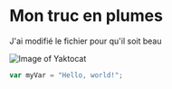 # Mon truc en plumes

J'ai modifié le fichier pour qu'il soit beau

![Image of Yaktocat](https://octodex.github.com/images/yaktocat.png)

``` javascript
var myVar = "Hello, world!";
```
